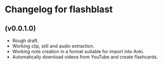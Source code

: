 # Changelog for flashblast

## (v0.0.1.0)

* Rough draft.
* Working clip, still and audio extraction.
* Working note creation in a format suitable for import into Anki.
* Automatically download videos from YouTube and create flashcards.
